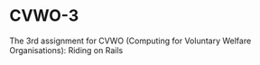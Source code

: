# CVWO-3
The 3rd assignment for CVWO (Computing for Voluntary Welfare Organisations): Riding on Rails

